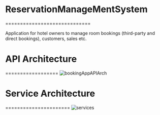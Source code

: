 # ReservationManageMentSystem
=============================

Application for hotel owners to manage room bookings (third-party and direct bookings), customers, sales etc.

# API Architecture
==================
![bookingAppAPIArch](https://user-images.githubusercontent.com/1589511/222962881-70cd206e-102e-41e8-bc85-97fe495af4d8.jpg)


# Service Architecture
======================
![services](https://user-images.githubusercontent.com/1589511/222962896-30862312-a5f1-4fea-a722-cd1084426c9b.jpg)

